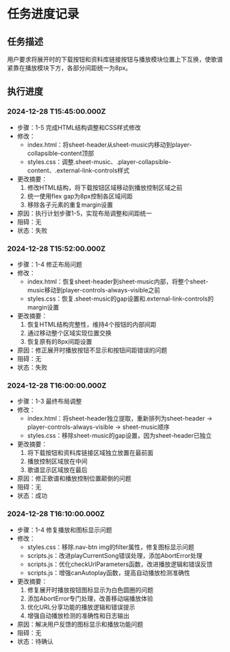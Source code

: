 # 任务进度记录

## 任务描述
用户要求将展开时的下载按钮和资料库链接按钮与播放模块位置上下互换，使歌谱紧靠在播放模块下方，各部分间距统一为8px。

## 执行进度

### 2024-12-28 T15:45:00.000Z
- 步骤：1-5 完成HTML结构调整和CSS样式修改
- 修改：
  - index.html：将sheet-header从sheet-music内移动到player-collapsible-content顶部
  - styles.css：调整.sheet-music、.player-collapsible-content、.external-link-controls样式
- 更改摘要：
  1. 修改HTML结构，将下载按钮区域移动到播放控制区域之前
  2. 统一使用flex gap为8px控制各区域间距
  3. 移除各子元素的重复margin设置
- 原因：执行计划步骤1-5，实现布局调整和间距统一
- 阻碍：无
- 状态：失败

### 2024-12-28 T15:52:00.000Z
- 步骤：1-4 修正布局问题
- 修改：
  - index.html：恢复sheet-header到sheet-music内部，将整个sheet-music移动到player-controls-always-visible之前
  - styles.css：恢复.sheet-music的gap设置和.external-link-controls的margin设置
- 更改摘要：
  1. 恢复HTML结构完整性，维持4个按钮的内部间距
  2. 通过移动整个区域实现位置交换
  3. 恢复原有的8px间距设置
- 原因：修正展开时播放按钮不显示和按钮间距错误的问题
- 阻碍：无
- 状态：失败

### 2024-12-28 T16:00:00.000Z
- 步骤：1-3 最终布局调整
- 修改：
  - index.html：将sheet-header独立提取，重新排列为sheet-header -> player-controls-always-visible -> sheet-music顺序
  - styles.css：移除sheet-music的gap设置，因为sheet-header已独立
- 更改摘要：
  1. 将下载按钮和资料库链接区域独立放置在最前面
  2. 播放控制区域放在中间
  3. 歌谱显示区域放在最后
- 原因：修正歌谱和播放控制位置颠倒的问题
- 阻碍：无
- 状态：成功

### 2024-12-28 T16:10:00.000Z
- 步骤：1-4 修复播放和图标显示问题
- 修改：
  - styles.css：移除.nav-btn img的filter属性，修复图标显示问题
  - scripts.js：改进playCurrentSong错误处理，添加AbortError处理
  - scripts.js：优化checkUrlParameters函数，改进播放逻辑和错误反馈
  - scripts.js：增强canAutoplay函数，提高自动播放检测准确性
- 更改摘要：
  1. 修复展开时播放按钮图标显示为白色圆圈的问题
  2. 添加AbortError专门处理，改善移动端播放体验
  3. 优化URL分享功能的播放逻辑和错误提示
  4. 增强自动播放检测的准确性和日志输出
- 原因：解决用户反馈的图标显示和播放功能问题
- 阻碍：无
- 状态：待确认 